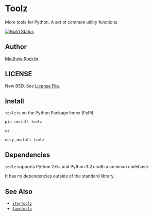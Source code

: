 Toolz
=====

More tools for Python.  A set of common utility functions.

[![Build Status](https://travis-ci.org/mrocklin/toolz.png)](https://travis-ci.org/mrocklin/toolz)

Author
------

[Matthew Rocklin](http://matthewrocklin.com)

LICENSE
-------

New BSD.  See [License File](LICENSE.TXT).

Install
-------

`toolz` is on the Python Package Index (PyPi)

    pip install toolz

or 
    
    easy_install toolz

Dependencies
------------

`toolz` supports Python 2.6+ and Python 3.2+ with a common codebase.

It has no dependencies outside of the standard library.

See Also
--------

*   [`itertoolz`](http://github.com/mrocklin/itertoolz)
*   [`functoolz`](http://github.com/mrocklin/functoolz)
